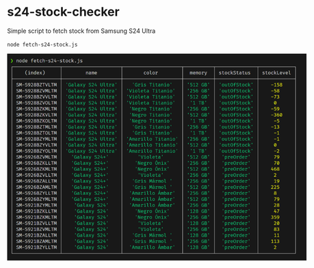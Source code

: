 # s24-stock-checker
Simple script to fetch stock from Samsung S24 Ultra

`node fetch-s24-stock.js`

<img src="img/s24-stock-checker.png" style="max-width:700px">